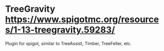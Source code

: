 # TreeGravity https://www.spigotmc.org/resources/1-13-treegravity.59283/
Plugin for spigot, similar to TreeAssist, Timber, TreeFeller, etc.
